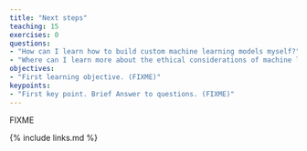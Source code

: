 ```yaml
---
title: "Next steps"
teaching: 15
exercises: 0
questions:
- "How can I learn how to build custom machine learning models myself?"
- "Where can I learn more about the ethical considerations of machine learning?"
objectives:
- "First learning objective. (FIXME)"
keypoints:
- "First key point. Brief Answer to questions. (FIXME)"
---
```

FIXME

{% include links.md %}